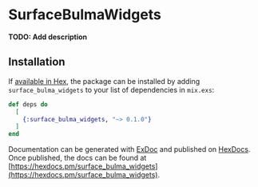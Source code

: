 # SurfaceBulmaWidgets

**TODO: Add description**

## Installation

If [available in Hex](https://hex.pm/docs/publish), the package can be installed
by adding `surface_bulma_widgets` to your list of dependencies in `mix.exs`:

```elixir
def deps do
  [
    {:surface_bulma_widgets, "~> 0.1.0"}
  ]
end
```

Documentation can be generated with [ExDoc](https://github.com/elixir-lang/ex_doc)
and published on [HexDocs](https://hexdocs.pm). Once published, the docs can
be found at [https://hexdocs.pm/surface_bulma_widgets](https://hexdocs.pm/surface_bulma_widgets).

